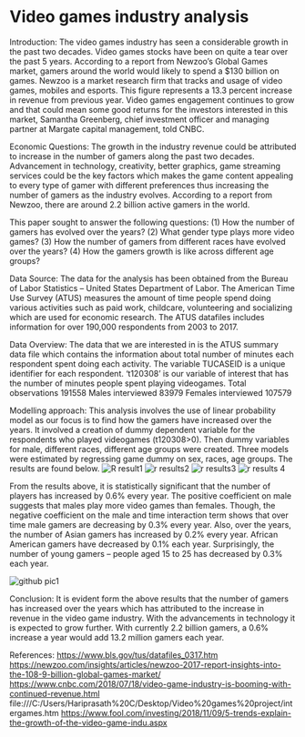 # Video games industry analysis
Introduction:
The video games industry has seen a considerable growth in the past two decades. Video games stocks have been on quite a tear over the past 5 years. According to a report from Newzoo’s Global Games market, gamers around the world would likely to spend a $130 billion on games. Newzoo is a market research firm that tracks and usage of video games, mobiles and esports. This figure represents a 13.3 percent increase in revenue from previous year. Video games engagement continues to grow and that could mean some good returns for the investors interested in this market, Samantha Greenberg, chief investment officer and managing partner at Margate capital management, told CNBC.

Economic Questions:
The growth in the industry revenue could be attributed to increase in the number of gamers along the past two decades. Advancement in technology, creativity, better graphics, game streaming services could be the key factors which makes the game content appealing to every type of gamer with different preferences thus increasing the number of gamers as the industry evolves. According to a report from Newzoo, there are around 2.2 billion active gamers in the world.

 This paper sought to answer the following questions: (1) How the number of gamers has evolved over the years? (2) What gender type plays more video games? (3) How the number of gamers from different races have evolved over the years? (4) How the gamers growth is like across different age groups?

Data Source:
The data for the analysis has been obtained from the Bureau of Labor Statistics – United States Department of Labor. The American Time Use Survey (ATUS) measures the amount of time people spend doing various activities such as paid work, childcare, volunteering and socializing which are used for economic research. The ATUS datafiles includes information for over 190,000 respondents from 2003 to 2017. 

Data Overview:
The data that we are interested in is the ATUS summary data file which contains the information about total number of minutes each respondent spent doing each activity. The variable TUCASEID is a unique identifier for each respondent. ‘t120308’ is our variable of interest that has the number of minutes people spent playing videogames. 
Total observations	191558
Males interviewed	83979
Females interviewed	107579
 
Modelling approach:
This analysis involves the use of linear probability model as our focus is to find how the gamers have increased over the years. It involved a creation of dummy dependent variable for the respondents who played videogames (t120308>0). Then dummy variables for male, different races, different age groups were created. Three models were estimated by regressing game dummy on sex, races, age groups. The results are found below.
![R result1](https://user-images.githubusercontent.com/51522957/59155544-60a63480-8a51-11e9-96d1-c492638b1f03.JPG)
![r results2](https://user-images.githubusercontent.com/51522957/59155550-76b3f500-8a51-11e9-8ab9-5c59b55da80b.JPG)
![r results3](https://user-images.githubusercontent.com/51522957/59155555-7e739980-8a51-11e9-8564-eac1051a5747.JPG)
![r results 4](https://user-images.githubusercontent.com/51522957/59155559-84697a80-8a51-11e9-87c2-9cd378cda252.JPG)
	
From the results above, it is statistically significant that the number of players has increased by 0.6% every year. The positive coefficient on male suggests that males play more video games than females. Though, the negative coefficient on the male and time interaction term shows that over time male gamers are decreasing by 0.3% every year.
Also, over the years, the number of Asian gamers has increased by 0.2% every year. African American gamers have decreased by 0.1% each year. Surprisingly, the number of young gamers – people aged 15 to 25 has decreased by 0.3% each year.

 ![github pic1](https://user-images.githubusercontent.com/51522957/59155448-816d8a80-8a4f-11e9-892c-24db2fe7d886.png)




 
Conclusion:
It is evident form the above results that the number of gamers has increased over the years which has attributed to the increase in revenue in the video game industry. With the advancements in technology it is expected to grow further. With currently 2.2 billion gamers, a 0.6% increase a year would add 13.2 million gamers each year.








References:
https://www.bls.gov/tus/datafiles_0317.htm
https://newzoo.com/insights/articles/newzoo-2017-report-insights-into-the-108-9-billion-global-games-market/
https://www.cnbc.com/2018/07/18/video-game-industry-is-booming-with-continued-revenue.html
file:///C:/Users/Hariprasath%20C/Desktop/Video%20games%20project/intergames.htm
https://www.fool.com/investing/2018/11/09/5-trends-explain-the-growth-of-the-video-game-indu.aspx


